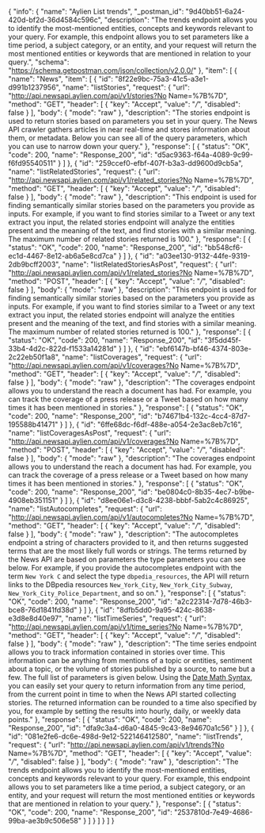 {
  "info": {
    "name": "Aylien List trends",
    "_postman_id": "9d40bb51-6a24-420d-bf2d-36d4584c596c",
    "description": "The trends endpoint allows you to identify the most-mentioned entities, concepts and keywords relevant to your query. For example, this endpoint allows you to set parameters like a time period, a subject category, or an entity, and your request will return the most mentioned entities or keywords that are mentioned in relation to your query.",
    "schema": "https://schema.getpostman.com/json/collection/v2.0.0/"
  },
  "item": [
    {
      "name": "News",
      "item": [
        {
          "id": "8f22e9bc-75a3-41c5-a3e1-d991b1237956",
          "name": "listStories",
          "request": {
            "url": "http://api.newsapi.aylien.com/api/v1/stories?No Name=%7B%7D",
            "method": "GET",
            "header": [
              {
                "key": "Accept",
                "value": "*/*",
                "disabled": false
              }
            ],
            "body": {
              "mode": "raw"
            },
            "description": "The stories endpoint is used to return stories based on parameters you set in your query. The News API crawler gathers articles in near real-time and stores information about them, or metadata. Below you can see all of the query parameters, which you can use to narrow down your query."
          },
          "response": [
            {
              "status": "OK",
              "code": 200,
              "name": "Response_200",
              "id": "d5ac9363-f64a-4089-9c99-f6fd95540511"
            }
          ]
        },
        {
          "id": "259ccef0-efbf-407f-b3a3-dd9600d9cb5a",
          "name": "listRelatedStories",
          "request": {
            "url": "http://api.newsapi.aylien.com/api/v1/related_stories?No Name=%7B%7D",
            "method": "GET",
            "header": [
              {
                "key": "Accept",
                "value": "*/*",
                "disabled": false
              }
            ],
            "body": {
              "mode": "raw"
            },
            "description": "This endpoint is used for finding semantically similar stories based on the parameters you provide as inputs. For example, if you want to find stories similar to a Tweet or any text extract you input, the related stories endpoint will analyze the entities present and the meaning of the text, and find stories with a similar meaning. The maximum number of related stories returned is 100."
          },
          "response": [
            {
              "status": "OK",
              "code": 200,
              "name": "Response_200",
              "id": "bb548cf6-ec1d-4467-8e12-ab6a5e8cd7ca"
            }
          ]
        },
        {
          "id": "a03ee130-9132-44fe-9319-2db9bcff2003",
          "name": "listRelatedStoriesAsPost",
          "request": {
            "url": "http://api.newsapi.aylien.com/api/v1/related_stories?No Name=%7B%7D",
            "method": "POST",
            "header": [
              {
                "key": "Accept",
                "value": "*/*",
                "disabled": false
              }
            ],
            "body": {
              "mode": "raw"
            },
            "description": "This endpoint is used for finding semantically similar stories based on the parameters you provide as inputs. For example, if you want to find stories similar to a Tweet or any text extract you input, the related stories endpoint will analyze the entities present and the meaning of the text, and find stories with a similar meaning. The maximum number of related stories returned is 100."
          },
          "response": [
            {
              "status": "OK",
              "code": 200,
              "name": "Response_200",
              "id": "3f5dd45f-33b4-4d2c-822d-f1533a14281d"
            }
          ]
        },
        {
          "id": "ebf6147b-bf46-4374-803e-2c22eb50f1a8",
          "name": "listCoverages",
          "request": {
            "url": "http://api.newsapi.aylien.com/api/v1/coverages?No Name=%7B%7D",
            "method": "GET",
            "header": [
              {
                "key": "Accept",
                "value": "*/*",
                "disabled": false
              }
            ],
            "body": {
              "mode": "raw"
            },
            "description": "The coverages endpoint allows you to understand the reach a document has had. For example, you can track the coverage of a press release or a Tweet based on how many times it has been mentioned in stories."
          },
          "response": [
            {
              "status": "OK",
              "code": 200,
              "name": "Response_200",
              "id": "b74671b4-132c-4cc4-87d7-195588b41471"
            }
          ]
        },
        {
          "id": "6ffe68dc-f6df-488e-a054-2e3ac8eb7c16",
          "name": "listCoveragesAsPost",
          "request": {
            "url": "http://api.newsapi.aylien.com/api/v1/coverages?No Name=%7B%7D",
            "method": "POST",
            "header": [
              {
                "key": "Accept",
                "value": "*/*",
                "disabled": false
              }
            ],
            "body": {
              "mode": "raw"
            },
            "description": "The coverages endpoint allows you to understand the reach a document has had. For example, you can track the coverage of a press release or a Tweet based on how many times it has been mentioned in stories."
          },
          "response": [
            {
              "status": "OK",
              "code": 200,
              "name": "Response_200",
              "id": "be0804c0-8b35-4ec7-b9be-4908eb351151"
            }
          ]
        },
        {
          "id": "d8ee06e1-d3c8-4238-bbbf-5ab2c4c86925",
          "name": "listAutocompletes",
          "request": {
            "url": "http://api.newsapi.aylien.com/api/v1/autocompletes?No Name=%7B%7D",
            "method": "GET",
            "header": [
              {
                "key": "Accept",
                "value": "*/*",
                "disabled": false
              }
            ],
            "body": {
              "mode": "raw"
            },
            "description": "The autocompletes endpoint a string of characters provided to it, and then returns suggested terms that are the most likely full words or strings. The terms returned by the News API are based on parameters the type parameters you can see below. For example, if you provide the autocompletes endpoint with the term `New York C` and select the type `dbpedia_resources`, the API will return links to the DBpedia resources `New_York_City`, `New_York_City_Subway`, `New_York_City_Police_Department`, and so on."
          },
          "response": [
            {
              "status": "OK",
              "code": 200,
              "name": "Response_200",
              "id": "a2c22314-7d78-46b3-bce8-76d1841fd38d"
            }
          ]
        },
        {
          "id": "8dfb5dd0-9a95-424c-8638-e3d8e8d40e97",
          "name": "listTimeSeries",
          "request": {
            "url": "http://api.newsapi.aylien.com/api/v1/time_series?No Name=%7B%7D",
            "method": "GET",
            "header": [
              {
                "key": "Accept",
                "value": "*/*",
                "disabled": false
              }
            ],
            "body": {
              "mode": "raw"
            },
            "description": "The time series endpoint allows you to track information contained in stories over time. This information can be anything from mentions of a topic or entities, sentiment about a topic, or the volume of stories published by a source, to name but a few. The full list of parameters is given below. Using the [Date Math Syntax](https://newsapi.aylien.com/docs/working-with-dates), you can easily set your query to return information from any time period, from the current point in time to when the News API started collecting stories. The returned information can be rounded to a time also specified by you, for example by setting the results into hourly, daily, or weekly data points."
          },
          "response": [
            {
              "status": "OK",
              "code": 200,
              "name": "Response_200",
              "id": "dfa9c3a4-d6a0-4845-9c43-8e94670a1c56"
            }
          ]
        },
        {
          "id": "081e2fe6-dc6e-498d-9e12-522146412580",
          "name": "listTrends",
          "request": {
            "url": "http://api.newsapi.aylien.com/api/v1/trends?No Name=%7B%7D",
            "method": "GET",
            "header": [
              {
                "key": "Accept",
                "value": "*/*",
                "disabled": false
              }
            ],
            "body": {
              "mode": "raw"
            },
            "description": "The trends endpoint allows you to identify the most-mentioned entities, concepts and keywords relevant to your query. For example, this endpoint allows you to set parameters like a time period, a subject category, or an entity, and your request will return the most mentioned entities or keywords that are mentioned in relation to your query."
          },
          "response": [
            {
              "status": "OK",
              "code": 200,
              "name": "Response_200",
              "id": "2537810d-7e49-4686-99ba-ae3b9c506e58"
            }
          ]
        }
      ]
    }
  ]
}